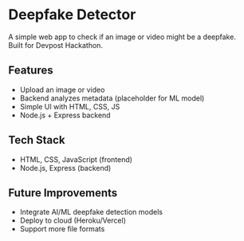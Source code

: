 # Deepfake Detector  

A simple web app to check if an image or video might be a deepfake.  
Built for Devpost Hackathon.  

## Features
- Upload an image or video  
- Backend analyzes metadata (placeholder for ML model)  
- Simple UI with HTML, CSS, JS  
- Node.js + Express backend  

## Tech Stack
- HTML, CSS, JavaScript (frontend)  
- Node.js, Express (backend)  

## Future Improvements
- Integrate AI/ML deepfake detection models  
- Deploy to cloud (Heroku/Vercel)  
- Support more file formats  


